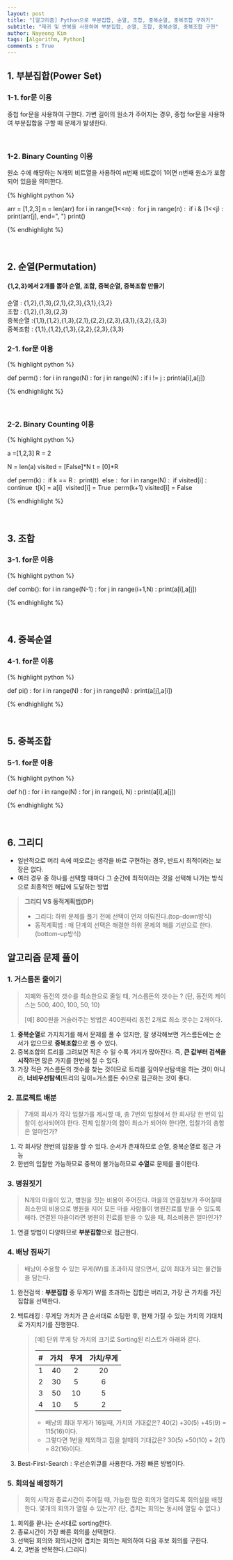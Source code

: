 ```yaml
---
layout: post
title: "[알고리즘] Python으로 부분집합, 순열, 조합, 중복순열, 중복조합 구하기"
subtitle: "재귀 및 반복을 사용하여 부분집합, 순열, 조합, 중복순열, 중복조합 구현"
author: Nayeong Kim
tags: [Algorithm, Python]
comments : True
---
```



## 1. 부분집합(Power Set)
### 1-1.  for문 이용

중첩 for문을 사용하여 구한다. 가변 길이의 원소가 주어지는 경우, 중첩 for문을 사용하여 부분집합을 구할 때 문제가 발생한다.

<br>

### 1-2. Binary Counting 이용

원소 수에 해당하는 N개의 비트열을 사용하여 n번째 비트값이 1이면 n번째 원소가 포함되어 있음을 의미한다.

{% highlight python %}

arr = [1,2,3]
n = len(arr)
for i in range(1<<n) :
​    for j in range(n) :
​        if i & (1<<j) :
​            print(arr[j], end=", ")
​    print()

{% endhighlight %}

<br>

## 2. 순열(Permutation)
#### {1,2,3}에서 2개를 뽑아 순열, 조합, 중복순열, 중복조합 만들기
순열 : {1,2},{1,3},{2,1},{2,3},{3,1},{3,2}
<br>
조합 : {1,2},{1,3},{2,3}
<br>
중복순열 :{1,1},{1,2},{1,3},{2,1},{2,2},{2,3},{3,1},{3,2},{3,3}
<br>
중복조합 : {1,1},{1,2},{1,3},{2,2},{2,3},{3,3}
### 2-1.  for문 이용
{% highlight python %}

def perm() :
    for i in range(N) :
        for j in range(N) :
            if i != j :
                print(a[i],a[j])
                
{% endhighlight %}

<br>

### 2-2. Binary Counting 이용
{% highlight python %}

a =[1,2,3]
R = 2

N = len(a)
visited = [False]*N
t = [0]*R

def perm(k) :
​    if k == R :
​        print(t)
​    else :
​        for i in range(N) :
​            if visited[i] :
​                continue
​            t[k] = a[i]
​            visited[i] = True
​            perm(k+1)
​            visited[i] = False

{% endhighlight %}

<br>

## 3. 조합
### 3-1.  for문 이용
{% highlight python %}

def comb():
    for i in range(N-1) :
        for j in range(i+1,N) :
            print(a[i],a[j])

{% endhighlight %}

<br>

## 4. 중복순열
### 4-1.  for문 이용
{% highlight python %}

def pi() :
    for i in range(N) :
        for j in range(N) :
            print(a[j],a[i])
           
{% endhighlight %}

<br>

## 5. 중복조합
### 5-1.  for문 이용
{% highlight python %}

def h() :
    for i in range(N) :
        for j in range(i, N) :
            print(a[i],a[j])
                
{% endhighlight %}

<br>



## 6. 그리디

- 일반적으로 머리 속에 떠오르는 생각을 바로 구현하는 경우, 반드시 최적이라는 보장은 없다.
- 여러 경우 중 하나를 선택할 때마다 그 순간에 최적이라는 것을 선택해 나가는 방식으로 최종적인 해답에 도달하는 방법

> **그리디 VS 동적계획법(DP)**
>
> - 그리디: 하위 문제를 풀기 전에 선택이 먼저 이뤄진다.(top-down방식)
> - 동적계획법 : 매 단계의 선택은 해결한 하위 문제의 해를 기반으로 한다.(bottom-up방식)



## 알고리즘 문제 풀이

### 1. 거스름돈 줄이기

> 지폐와 동전의 갯수를 최소한으로 줄일 때, 거스름돈의 갯수는 ? (단, 동전의 케이스는 500, 400, 100, 50, 10)
>
> [예] 800원을 거슬러주는 방법은  400원짜리 동전 2개로 최소 갯수는 2개이다.



1. **중복순열**로 가지치기를 해서 문제를 풀 수 있지만, 잘 생각해보면 거스름돈에는 순서가 없으므로 **중복조합**으로 풀 수 있다.
2. 중복조합의 트리를 그려보면 작은 수 일 수록 가지가 많아진다. 즉, **큰 값부터 검색을 시작**하면 많은 가지를 한번에 칠 수 있다.
3. 가장 적은 거스름돈의 갯수를 찾는 것이므로 트리를 깊이우선탐색을 하는 것이 아니라, **너비우선탐색**(트리의 깊이=거스름돈 수)으로 접근하는 것이  좋다.



### 2. 프로젝트 배분

> 7개의 회사가 각각 입찰가를 제시할 때, 총 7번의 입찰에서 한 회사당 한 번의 입찰이 성사되어야 한다. 전체 입찰가의 합이 최소가 되어야 한다면, 입찰가의 총합은 얼마인가?

1. 각 회사당 한번의 입찰을 할 수 있다. 순서가 존재하므로 순열, 중복순열로 접근 가능
2. 한번의 입찰만 가능하므로 중복이 불가능하므로 **수열**로 문제를 풀이한다.



### 3. 병원짓기

> N개의 마을이 있고, 병원을 짓는 비용이 주어진다. 마을의 연결정보가 주어질때 최소한의 비용으로 병원을 지어 모든 마을 사람들이 병원진료를 받을 수 있도록 해라. 연결된 마을이라면 병원의 진료를 받을 수 있을 때, 최소비용은 얼마인가?

1. 연결 방법이 다양하므로 **부분집합**으로 접근한다.



### 4. 배낭 짐싸기

> 배낭이 수용할 수 있는 무게(W)를 초과하지 않으면서, 값이 최대가 되는 물건들을 담는다. 

1. 완전검색 : **부분집합** 중 무게가 W를 초과하는 집합은 버리고, 가장 큰 가치를 가진 집합을 선택한다.
2. 백트래킹 : 무게당 가치가 큰 순서대로  소팅한 후, 현재 가질 수 있는 가치의 기대치로 가지치기를 진행한다. 

   > [예] 단위 무게 당 가치의 크기로 Sorting된 리스트가 아래와 같다.
   >
   > |#| 가치 | 무게 | 가치/무게 |
   > | :--: | :--: | :--: | :-------: |
   > |1|  40  |  2   |    20     |
   > |2|  30  |  5   |     6     |
   > |3|  50  |  10  |     5     |
   > |4|  10  |  5   |     2     |
   >
   > - 배낭의 최대 무게가 16일때, 가치의 기대값은? 40(2) +30(5) +45(9) = 115(16)이다.
   > - 그렇다면 1번을 제외하고 짐을 쌀때의 기대값은? 30(5) +50(10) + 2(1) = 82(16)이다.

3. Best-First-Search : 우선순위큐를 사용한다. 가장 빠른 방법이다.



### 5. 회의실 배정하기

> 회의 시작과 종료시간이 주어질 때, 가능한 많은 회의가 열리도록 회의실을 배정한다. 몇개의 회의가 열릴 수 있는가? (단, 겹치는 회의는 동시에 열릴 수 없다.)

1. 회의를 끝나는 순서대로 sorting한다.  
2. 종료시간이 가장 빠른 회의를 선택한다.
3. 선택된 회의와 회의시간이 겹치는 회의는 제외하여 다음 후보 회의를 구한다.
4. 2, 3번을 반복한다.(그리디)







